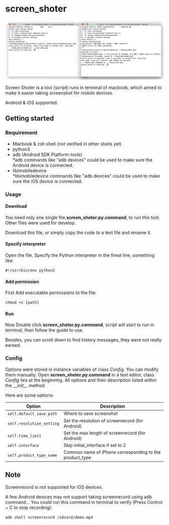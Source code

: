# screen_shoter
![Action screenshot](docs/img_1.png)

Screen Shoter is a tool (script) runs in terminal of macbook, which aimed to make it easier taking screenshot for mobile devices.  

Android & iOS supported.

## Getting started

### Requirement

* Macbook & zsh shell (not verified in other shells yet)
* python3
* adb (Android SDK Platform-tools)  <br>*adb commands like "adb devices" could be used to make sure the Android device is connected.
* libimobiledevice  <br>*libimobiledevice commands like "adb devices" could be used to make sure the iOS device is connected.


### Usage

#### Download

You need noly one single file,**screen_shoter.py.command**, to run this tool. Other files were used for develop.  

Download this file, or simply copy the code to a text file and rename it.

#### Specify interpreter

Open the file, Specify the Python interpreter in the firest line, something like:
```
#!/usr/bin/env python3
```
#### Add permission

First Add executable permissions to the file:  
```
chmod +x [path]
```
#### Run

Now Double click **screen_shoter.py.command**, script will start to run in terminal, then follow the guide to use.

Besides, you can scroll down to find history messages, they were not really earsed.

### Config

Options were stored in instance variables of class *Config*. You can modify them manually. Open **screen_shoter.py.command** in a text editor, class *Config* lies at the beginning. All options and their description listed within the *\_\_init\_\_* method.

Here are some options:

| Option                     | Description                                               |
| -------------------------- | --------------------------------------------------------- |
| `self.default_save_path`   | Where to save screenshot                                  |
| `self.resolution_setting`  | Set the resolution of screenrecord (for Android)          |
| `self.time_limit`          | Set the max length of screenrecord (for Android)          |
| `self.interface`           | Skip initial_interface if set to 2                        |
| `self.product_type_name`   | Common name of iPhone corresponding to the product_type   |

## Note

Screenrecord is not supported for iOS devices.

A few Android devices may not support taking screenrecord using adb command... You could run this command in terminal to verify (Press Control + C to stop recording):
```
adb shell screenrecord /sdcard/demo.mp4
```
